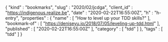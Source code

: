 {
  "kind" : "bookmarks",
  "slug" : "2020/02/jcdga",
  "client_id" : "https://indigenous.realize.be",
  "date" : "2020-02-22T16:55:00Z",
  "h" : "h-entry",
  "properties" : {
    "name" : [ "How to level up your TDD skills?" ],
    "bookmark-of" : [ "https://deniseyu.io/2018/07/05/leveling-up-tdd.html" ],
    "published" : [ "2020-02-22T16:55:00Z" ],
    "category" : [ "tdd" ]
  },
  "tags" : [ "tdd" ]
}
